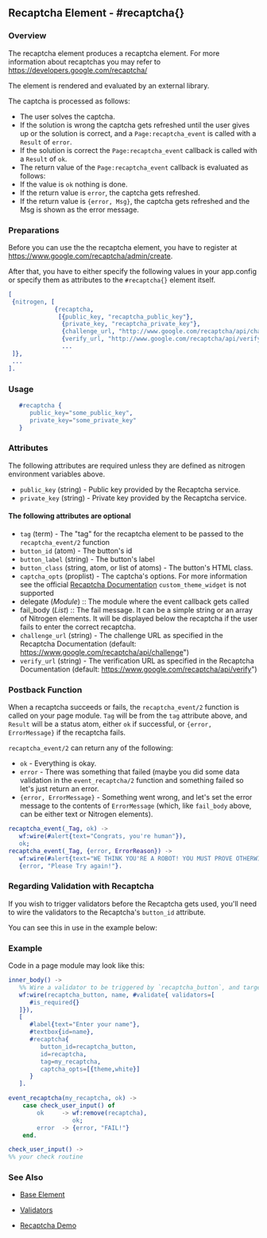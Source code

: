 <!-- dash: #recaptcha | Element | ###:Section -->


## Recaptcha Element - #recaptcha{}

### Overview

   The recaptcha element produces a recaptcha element.
   For more information about recaptchas you may refer to
   https://developers.google.com/recaptcha/

   The element is rendered and evaluated by an external library.

   The captcha is processed as follows:
   * The user solves the captcha.
   * If the solution is wrong the captcha gets refreshed until the user
      gives up or the solution is correct, and a `Page:recaptcha_event` is
      called with a `Result` of `error`.
   * If the solution is correct the `Page:recaptcha_event` callback is called
      with a `Result` of `ok`.
   * The return value of the `Page:recaptcha_event` callback is evaluated as
      follows:
 *  If the value is `ok` nothing is done.
 *  If the return value is `error`, the captcha gets refreshed.
 *  If the return value is `{error, Msg}`, the captcha gets
        refreshed and the Msg is shown as the error message.

### Preparations

   Before you can use the the recaptcha element, you have to register at
   https://www.google.com/recaptcha/admin/create.

   After that, you have to either specify the following values in your
   app.config or specify them as attributes to the `#recaptcha{}` element
   itself.

```erlang
[
 {nitrogen, [
             {recaptcha, 
              [{public_key, "recaptcha_public_key"},
               {private_key, "recaptcha_private_key"},
               {challenge_url, "http://www.google.com/recaptcha/api/challenge"},
               {verify_url, "http://www.google.com/recaptcha/api/verify"}]}
               ...
 ]},
 ...
].

```

### Usage

```erlang
   #recaptcha {
      public_key="some_public_key",
      private_key="some_private_key"
   }

```

### Attributes

   The following attributes are required unless they are defined as nitrogen
   environment variables above.

   * `public_key` (string) - Public key provided by the Recaptcha service.
   * `private_key` (string) - Private key provided by the Recaptcha service.

#### The following attributes are optional

   * `tag` (term) - The "tag" for the recaptcha element to be passed to the
     `recaptcha_event/2` function
   * `button_id` (atom) - The button's id
   * `button_label` (string) - The button's label
   * `button_class` (string, atom, or list of atoms) - The button's HTML
     class.
   * `captcha_opts` (proplist) - The captcha's options. For more
     information see the official
     [Recaptcha Documentation](https://developers.google.com/recaptcha/docs/customization)
     `custom_theme_widget` is not supported
 *  delegate (*Module*)  :: The module where the event callback gets called
 *  fail_body (*List*)   :: The fail message. It can be a simple string
     or an array of Nitrogen elements. It will be displayed below the
     recaptcha if the user fails to enter the correct recaptcha.
   * `challenge_url` (string) - The challenge URL as specified in the
     Recaptcha Documentation (default: https://www.google.com/recaptcha/api/challenge")
   * `verify_url` (string) - The verification URL as specified in the
     Recaptcha Documentation (default: https://www.google.com/recaptcha/api/verify")

### Postback Function

   When a recaptcha succeeds or fails, the `recaptcha_event/2` function
   is called on your page module. `Tag` will be from the `tag` attribute above,
   and `Result` will be a status atom, either `ok` if successful, or
   `{error, ErrorMessage}`  if the recaptcha fails.

   `recaptcha_event/2` can return any of the following:

 *  `ok` - Everything is okay.
 *  `error` - There was something that failed (maybe you did some data
      validation in the `event_recaptcha/2` function and something failed so
      let's just return an error.
 *  `{error, ErrorMessage}` - Something went wrong, and let's set the error
      message to the contents of `ErrorMessage` (which, like `fail_body` above,
      can be either text or Nitrogen elements).

```erlang
recaptcha_event(_Tag, ok) ->
   wf:wire(#alert{text="Congrats, you're human"}),
   ok;
recaptcha_event(_Tag, {error, ErrorReason}) ->
   wf:wire(#alert{text="WE THINK YOU'RE A ROBOT! YOU MUST PROVE OTHERWISE!"}),
   {error, "Please Try again!"}.

```

### Regarding Validation with Recaptcha

   If you wish to trigger validators before the Recaptcha gets used, you'll
   need to wire the validators to the Recaptcha's `button_id` attribute.

   You can see this in use in the example below:


### Example

Code in a page module may look like this:
```erlang
inner_body() ->
   %% Wire a validator to be triggered by `recaptcha_button`, and target `name`
   wf:wire(recaptcha_button, name, #validate{ validators=[
      #is_required{}
   ]}),
   [
      #label{text="Enter your name"},
      #textbox{id=name},
      #recaptcha{
         button_id=recaptcha_button,
         id=recaptcha,
         tag=my_recaptcha,
         captcha_opts=[{theme,white}]
      }
   ].

event_recaptcha(my_recaptcha, ok) ->
    case check_user_input() of
        ok     -> wf:remove(recaptcha),
                  ok;
        error  -> {error, "FAIL!"}
    end.

check_user_input() ->
%% your check routine

```

### See Also

 *  [Base Element](element_base.md)

 *  [Validators](validators.md)

 *  [Recaptcha Demo](http://nitrogenproject.com/demos/recaptcha)
